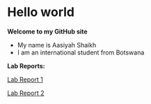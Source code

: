 # Hello world
**Welcome to my GitHub site**
* My name is Aasiyah Shaikh
* I am an international student from Botswana

**Lab Reports:**

[Lab Report 1](lab-report-1-week-0.html)

[Lab Report 2](lab-report-2-week-1.html)


